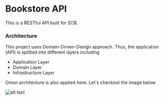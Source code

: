 # Bookstore API
This is a RESTful API built for SCB.

### Architecture
This project uses Domain-Driven-Design approach. Thus, the application (API) is splitted into different layers including

- Application Layer
- Domain Layer
- Infrastructure Layer

Onion architecture is also applied here. Let's checkout the image below

![alt text](https://herbertograca.files.wordpress.com/2018/11/100-explicit-architecture-svg.png?w=1200)
